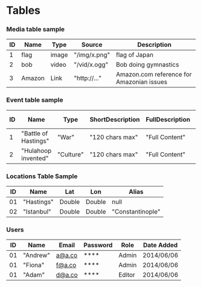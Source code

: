 Tables
===========

### Media table sample

ID      | Name      | Type       | Source       | Description       
------- | --------- | -----------| -------------| -----------
1       | flag      | image      | "/img/x.png" | flag of Japan 
2       | bob       | video      | "/vid/x.ogg" | Bob doing gymnastics
3       | Amazon    | Link       | "http://..." | Amazon.com reference for Amazonian issues    

### Event table sample

ID  | Name                 | Type     | ShortDescription | FullDescription | Location | Links | Images | Video | Source  | Created by | Date Created | Last Modified
--- | ------------------   | ---------| -----------------| ----------------| ---------| ----- | ------ | ----- | ------  | ---------- | ------------ | -------------
1   | "Battle of Hastings" | "War"    | "120 chars max"  | "Full Content"  | Ref1     | [Ref] | [Ref]  | [Ref] |"http://"| User Ref   | Date         | Date
2   | "Hulahoop invented"  | "Culture"| "120 chars max"  | "Full Content"  | Ref2     | [Ref] | [Ref]  | [Ref] |"http://"| User Ref   | Date         | Date

### Locations Table Sample

ID   | Name       | Lat   | Lon   | Alias
---- | ---------- | ----- | ----- | ----
01   | "Hastings" | Double| Double| null
02   | "Istanbul" | Double| Double| "Constantinople"

### Users

ID   | Name    | Email | Password | Role  | Date Added
---- | ------- | ----- | -------- | ----  | ----------
01   | "Andrew"| a@a.co| \*\*\*\* | Admin | 2014/06/06
01   | "Fiona" | f@a.co| \*\*\*\* | Admin | 2014/06/06
01   | "Adam"  | d@a.co| \*\*\*\* | Editor| 2014/06/06